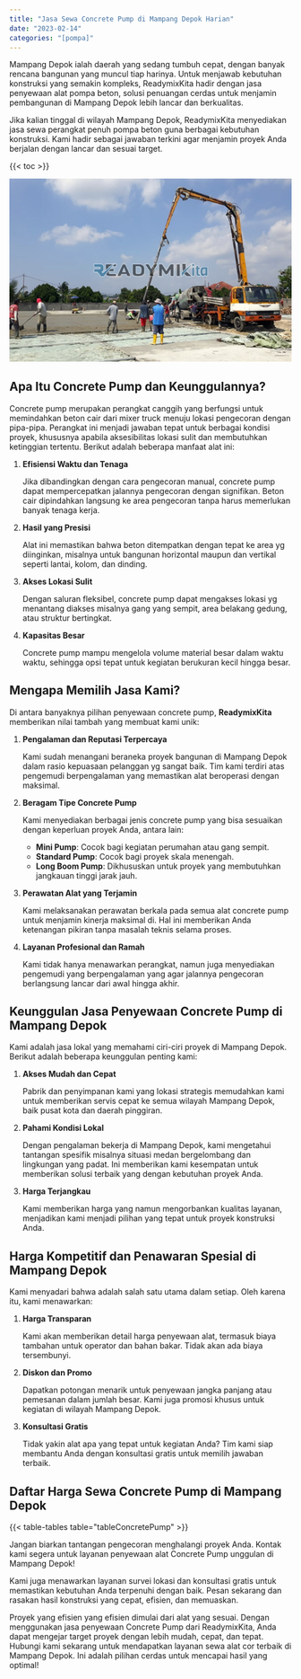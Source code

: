 ```yaml
---
title: "Jasa Sewa Concrete Pump di Mampang Depok Harian"
date: "2023-02-14"
categories: "[pompa]"
---
```


Mampang Depok ialah daerah yang sedang tumbuh cepat, dengan banyak rencana bangunan yang muncul tiap harinya. Untuk menjawab kebutuhan konstruksi yang semakin kompleks, ReadymixKita hadir dengan jasa penyewaan alat pompa beton, solusi penuangan cerdas untuk menjamin pembangunan di Mampang Depok lebih lancar dan berkualitas.

Jika kalian tinggal di wilayah Mampang Depok, ReadymixKita menyediakan jasa sewa perangkat penuh pompa beton guna berbagai kebutuhan konstruksi. Kami hadir sebagai jawaban terkini agar menjamin proyek Anda berjalan dengan lancar dan sesuai target.

{{< toc >}}

![Jasa Sewa Concrete Pump di Mampang Depok Harian](/images/pompa/sewa-pompa-12.jpg)

## Apa Itu Concrete Pump dan Keunggulannya?

Concrete pump merupakan perangkat canggih yang berfungsi untuk memindahkan beton cair dari mixer truck menuju lokasi pengecoran dengan pipa-pipa. Perangkat ini menjadi jawaban tepat untuk berbagai kondisi proyek, khususnya apabila aksesibilitas lokasi sulit dan membutuhkan ketinggian tertentu. Berikut adalah beberapa manfaat alat ini:

1. **Efisiensi Waktu dan Tenaga**

   Jika dibandingkan dengan cara pengecoran manual, concrete pump dapat mempercepatkan jalannya pengecoran dengan signifikan. Beton cair dipindahkan langsung ke area pengecoran tanpa harus memerlukan banyak tenaga kerja.

2. **Hasil yang Presisi**

   Alat ini memastikan bahwa beton ditempatkan dengan tepat ke area yg diinginkan, misalnya untuk bangunan horizontal maupun dan vertikal seperti lantai, kolom, dan dinding.

3. **Akses Lokasi Sulit**

   Dengan saluran fleksibel, concrete pump dapat mengakses lokasi yg menantang diakses misalnya gang yang sempit, area belakang gedung, atau struktur bertingkat.

4. **Kapasitas Besar**

   Concrete pump mampu mengelola volume material besar dalam waktu waktu, sehingga opsi tepat untuk kegiatan berukuran kecil hingga besar.

## Mengapa Memilih Jasa Kami?

Di antara banyaknya pilihan penyewaan concrete pump, **ReadymixKita** memberikan nilai tambah yang membuat kami unik:

1. **Pengalaman dan Reputasi Terpercaya**

   Kami sudah menangani beraneka proyek bangunan di Mampang Depok dalam rasio kepuasaan pelanggan yg sangat baik. Tim kami terdiri atas pengemudi berpengalaman yang memastikan alat beroperasi dengan maksimal.

2. **Beragam Tipe Concrete Pump**

   Kami menyediakan berbagai jenis concrete pump yang bisa sesuaikan dengan keperluan proyek Anda, antara lain:
   - **Mini Pump**: Cocok bagi kegiatan perumahan atau gang sempit.
   - **Standard Pump**: Cocok bagi proyek skala menengah.
   - **Long Boom Pump**: Dikhususkan untuk proyek yang membutuhkan jangkauan tinggi jarak jauh.

3. **Perawatan Alat yang Terjamin**

   Kami melaksanakan perawatan berkala pada semua alat concrete pump untuk menjamin kinerja maksimal di. Hal ini memberikan Anda ketenangan pikiran tanpa masalah teknis selama proses.

4. **Layanan Profesional dan Ramah**

   Kami tidak hanya menawarkan perangkat, namun juga menyediakan pengemudi yang berpengalaman yang agar jalannya pengecoran berlangsung lancar dari awal hingga akhir.

## Keunggulan Jasa Penyewaan Concrete Pump di Mampang Depok

Kami adalah jasa lokal yang memahami ciri-ciri proyek di Mampang Depok. Berikut adalah beberapa keunggulan penting kami:

1. **Akses Mudah dan Cepat**

   Pabrik dan penyimpanan kami yang lokasi strategis memudahkan kami untuk memberikan servis cepat ke semua wilayah Mampang Depok, baik pusat kota dan daerah pinggiran.

2. **Pahami Kondisi Lokal**

   Dengan pengalaman bekerja di Mampang Depok, kami mengetahui tantangan spesifik misalnya situasi medan bergelombang dan lingkungan yang padat. Ini memberikan kami kesempatan untuk memberikan solusi terbaik yang dengan kebutuhan proyek Anda.

3. **Harga Terjangkau**

   Kami memberikan harga yang namun mengorbankan kualitas layanan, menjadikan kami menjadi pilihan yang tepat untuk proyek konstruksi Anda.

## Harga Kompetitif dan Penawaran Spesial di Mampang Depok

Kami menyadari bahwa adalah salah satu utama dalam setiap. Oleh karena itu, kami menawarkan:

1. **Harga Transparan**

   Kami akan memberikan detail harga penyewaan alat, termasuk biaya tambahan untuk operator dan bahan bakar. Tidak akan ada biaya tersembunyi.

2. **Diskon dan Promo**

   Dapatkan potongan menarik untuk penyewaan jangka panjang atau pemesanan dalam jumlah besar. Kami juga promosi khusus untuk kegiatan di wilayah Mampang Depok.

3. **Konsultasi Gratis**

   Tidak yakin alat apa yang tepat untuk kegiatan Anda? Tim kami siap membantu Anda dengan konsultasi gratis untuk memilih jawaban terbaik.

## Daftar Harga Sewa Concrete Pump di Mampang Depok

{{< table-tables table="tableConcretePump" >}}

Jangan biarkan tantangan pengecoran menghalangi proyek Anda. Kontak kami segera untuk layanan penyewaan alat Concrete Pump unggulan di Mampang Depok!

Kami juga menawarkan layanan survei lokasi dan konsultasi gratis untuk memastikan kebutuhan Anda terpenuhi dengan baik. Pesan sekarang dan rasakan hasil konstruksi yang cepat, efisien, dan memuaskan.

Proyek yang efisien yang efisien dimulai dari alat yang sesuai. Dengan menggunakan jasa penyewaan Concrete Pump dari ReadymixKita, Anda dapat mengejar target proyek dengan lebih mudah, cepat, dan tepat. Hubungi kami sekarang untuk mendapatkan layanan sewa alat cor terbaik di Mampang Depok. Ini adalah pilihan cerdas untuk mencapai hasil yang optimal!